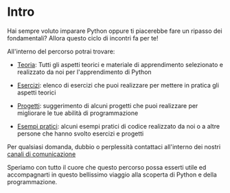 # Intro

Hai sempre voluto imparare Python oppure ti piacerebbe fare un ripasso dei fondamentali? Allora questo ciclo di incontri fa per te!

All'interno del percorso potrai trovare:

* [Teoria](https://github.com/PythonBiellaGroup/PythonBase/tree/main/teoria): Tutti gli aspetti teorici e materiale di apprendimento selezionato e realizzato da noi per l'apprendimento di Python

* [Esercizi](https://github.com/PythonBiellaGroup/PythonBase/tree/main/esercizi): elenco di esercizi che puoi realizzare per mettere in pratica gli aspetti teorici

* [Progetti](https://github.com/PythonBiellaGroup/PythonBase/tree/main/progetti): suggerimento di alcuni progetti che puoi realizzare per migliorare le tue abilità di programmazione

* [Esempi pratici](https://github.com/PythonBiellaGroup/PythonBase/tree/main/esempi): alcuni esempi pratici di codice realizzato da noi o a altre persone che hanno svolto esercizi e progetti

Per qualsiasi domanda, dubbio o perplessità contattaci all'interno dei nostri [canali di comunicazione](https://linktr.ee/PythonBiellaGroup)

Speriamo con tutto il cuore che questo percorso possa esserti utile ed accompagnarti in questo bellissimo viaggio alla scoperta di Python e della programmazione.

